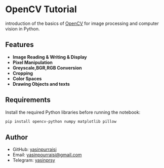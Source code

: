 # OpenCV Tutorial

introduction of the basics of [OpenCV](https://opencv.org/) for image processing and computer vision in Python.

## Features

- **Image Reading & Writing & Display**
- **Pixel Manipulation**
- **Greyscale,BGR,RGB Conversion**
- **Cropping**
- **Color Spaces**
- **Drawing Objects and texts**

## Requirements

Install the required Python libraries before running the notebook:

```sh
pip install opencv-python numpy matplotlib pillow
```

## Author

- GitHub: [yasinpurraisi](https://github.com/yasinpurraisi)
- Email: yasinpourraisi@gmail.com
- Telegram: [yasinprsy](https://t.me/yasinprsy)

